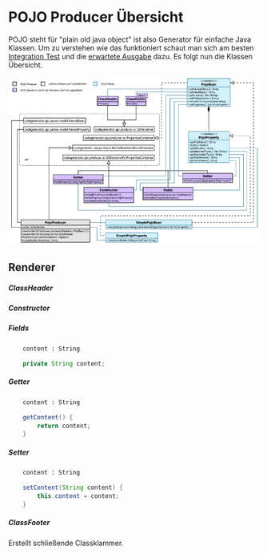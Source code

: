 POJO Producer Übersicht
=======================
POJO steht für "plain old java object" ist also Generator für einfache Java Klassen.
Um zu verstehen wie das funktioniert schaut man sich am besten [Integration Test][1] 
und die [erwartete Ausgabe][2] dazu. Es folgt nun die Klassen Übersicht.

![Überblick](src/site/resources/pojo-producer.png)

## Renderer

##### ClassHeader
##### Constructor
##### Fields
```
    content : String
```
```java
    private String content;
```


##### Getter
```
    content : String
```
```java
    getContent() {
        return content;
    }
```


##### Setter
```
    content : String
```
```java
    setContent(String content) {
        this.content = content;
    }
```


##### ClassFooter
Erstellt schließende Classklammer.

[1]: src/test/java/com/github/sergejsamsonow/codegenerator/pojo/IntegrationPojoProducerTest.java
[2]: src/test/resources/pojo-renderer/PojoProducer-Integration.txt
